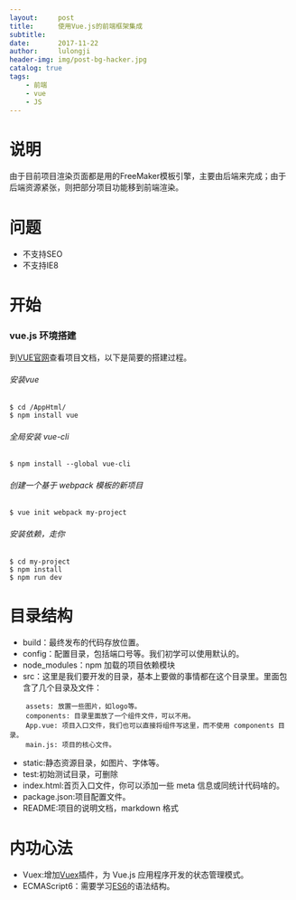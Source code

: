```yaml
---
layout:     post
title:      使用Vue.js的前端框架集成
subtitle:   
date:       2017-11-22
author:     lulongji
header-img: img/post-bg-hacker.jpg
catalog: true
tags:
    - 前端
    - vue
    - JS
---
```



# 说明
由于目前项目渲染页面都是用的FreeMaker模板引擎，主要由后端来完成；由于后端资源紧张，则把部分项目功能移到前端渲染。

# 问题
- 不支持SEO
- 不支持IE8

# 开始

### vue.js 环境搭建
到[VUE官网](https://router.vuejs.org/zh-cn/installation.html)查看项目文档，以下是简要的搭建过程。

###### 安装vue
    $ cd /AppHtml/  
    $ npm install vue
    
###### 全局安装 vue-cli
    $ npm install --global vue-cli

###### 创建一个基于 webpack 模板的新项目
    $ vue init webpack my-project

###### 安装依赖，走你
    $ cd my-project
    $ npm install
    $ npm run dev

# 目录结构

- build：最终发布的代码存放位置。
- config：配置目录，包括端口号等。我们初学可以使用默认的。
- node_modules：npm 加载的项目依赖模块
- src：这里是我们要开发的目录，基本上要做的事情都在这个目录里。里面包含了几个目录及文件：
```
    assets: 放置一些图片，如logo等。
    components: 目录里面放了一个组件文件，可以不用。
    App.vue: 项目入口文件，我们也可以直接将组件写这里，而不使用 components 目录。
    main.js: 项目的核心文件。
```
- static:静态资源目录，如图片、字体等。
- test:初始测试目录，可删除
- index.html:首页入口文件，你可以添加一些 meta 信息或同统计代码啥的。
- package.json:项目配置文件。
- README:项目的说明文档，markdown 格式


# 内功心法

- Vuex:增加[Vuex](https://vuex.vuejs.org/zh-cn/intro.html)插件，为 Vue.js 应用程序开发的状态管理模式。
- ECMAScript6：需要学习[ES6](http://es6.ruanyifeng.com/)的语法结构。












